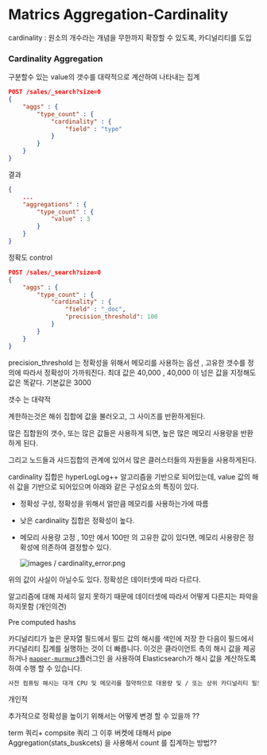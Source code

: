 # Matrics Aggregation-Cardinality

cardinality : 원소의 개수라는 개념을 무한까지 확장할 수 있도록, 카디널리티를 도입

### Cardinality Aggregation

구분할수 있는 value의 갯수를 대략적으로 계산하여 나타내는 집계

```json
POST /sales/_search?size=0
{
    "aggs" : {
        "type_count" : {
            "cardinality" : {
                "field" : "type"
            }
        }
    }
}
```

결과

```json
{
    ...
    "aggregations" : {
        "type_count" : {
            "value" : 3
        }
    }
}
```

정확도 control

```json
POST /sales/_search?size=0
{
    "aggs" : {
        "type_count" : {
            "cardinality" : {
                "field" : "_doc",
                "precision_threshold": 100 
            }
        }
    }
}
```

precision_threshold 는 정확성을 위해서 메모리를 사용하는 옵션 , 고유한 갯수를 정의에 따라서 정확성이 가까워진다. 최대 값은 40,000 , 40,000 이 넘은 값을 지정해도 값은 똑같다. 기본값은 3000



갯수 는 대략적 

계한하는것은 해쉬 집합에 값을 불러오고, 그 사이즈를 반환하게된다.

많은 집합원의 갯수, 또는 많은 값들은 사용하게 되면, 높은  많은 메모리 사용량을 반환하게 된다.

그리고 노드들과 샤드집합의 관계에 있어서 많은 클러스터들의 자원들을 사용하게된다.

cardinality 집합은 hyperLogLog++ 알고리즘을 기반으로 되어있는데, value 값의 해쉬 값을 기반으로 되어있으며 아래와 같은 구성요소의 특징이 있다.

* 정확성 구성,  정확성을 위해서 얼만큼 메모리를 사용하는가에 따름 

* 낮은 cardinality 집합은 정확성이 높다.

* 메모리 사용량 고정 , 10만 에서 100만 의 고유한 값이 있다면, 메모리 사용량은 정확성에 의존하여 결정할수 있다.

  ![images / cardinality_error.png](https://www.elastic.co/guide/en/elasticsearch/reference/current/images/cardinality_error.png)

위의 값이 사실이 아닐수도 있다. 정확성은 데이터셋에 따라 다르다.

알고리즘에 대해 자세히 알지 못하기 때문에 데이터셋에 따라서 어떻게 다른지는 파악을 하지못함 (개인의견)



Pre computed hashs

카디널리티가 높은 문자열 필드에서 필드 값의 해시를 색인에 저장 한 다음이 필드에서 카디널리티 집계를 실행하는 것이 더 빠릅니다. 이것은 클라이언트 측의 해시 값을 제공하거나 [`mapper-murmur3`](https://www.elastic.co/guide/en/elasticsearch/plugins/6.7/mapper-murmur3.html)플러그인 을 사용하여 Elasticsearch가 해시 값을 계산하도록하여 수행 할 수 있습니다.

```txt
사전 컴퓨팅 해시는 대개 CPU 및 메모리를 절약하므로 대용량 및 / 또는 상위 카디널리티 필드에서만 유용합니다. 그러나 숫자 필드에서 해싱은 매우 빠르며 원래 값을 저장하려면 해시를 저장하는 것보다 많은 메모리가 필요합니다. 낮은 카디널리티 문자열 필드에서도 마찬가지입니다. 특히 해시가 세그먼트 당 고유 값 당 최대 한 번 계산되도록하기 위해 최적화 된 경우가 그렇습니다.
```



개인적 

추가적으로 정확성을 높이기 위해서는 어떻게 변경 할 수 있을까 ??

term 쿼리+ compsite 쿼리 그 이후  버켓에 대해서  pipe Aggregation(stats_buskcets) 을 사용해서 count 를 집계하는 방법??

